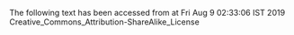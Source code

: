 The following text has been accessed from at Fri Aug 9 02:33:06 IST 2019
Creative_Commons_Attribution-ShareAlike_License
